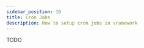 ```yaml
---
sidebar_position: 10
title: Cron Jobs
description: How to setup cron jobs in vramework
---
```


TODO